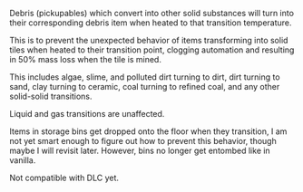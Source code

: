 Debris (pickupables) which convert into other solid substances will turn into their corresponding debris item when heated to that transition temperature.

This is to prevent the unexpected behavior of items transforming into solid tiles when heated to their transition point, clogging automation and resulting in 50% mass loss when the tile is mined.

This includes algae, slime, and polluted dirt turning to dirt, dirt turning to sand, clay turning to ceramic, coal turning to refined coal, and any other solid-solid transitions.

Liquid and gas transitions are unaffected.

Items in storage bins get dropped onto the floor when they transition, I am not yet smart enough to figure out how to prevent this behavior, though maybe I will revisit later. However, bins no longer get entombed like in vanilla.

Not compatible with DLC yet.
